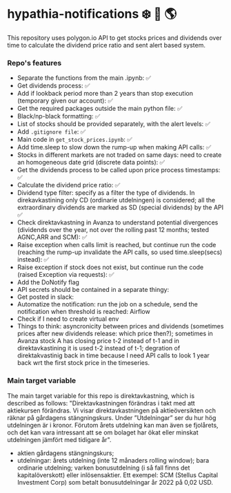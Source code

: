 # hypathia-notifications :snowflake: :rainbow: :earth_americas:

This repository uses polygon.io API to get stocks prices and dividends over time to
calculate the dividend price ratio and sent alert based system.

### Repo's features
* Separate the functions from the main .ipynb: :white_check_mark:
* Get dividends process: :white_check_mark:
* Add if lookback period more than 2 years than stop execution (temporary given our account): :white_check_mark:
* Get the required packages outside the main python file:  :white_check_mark:
* Black/np-black formatting:  :white_check_mark:
* List of stocks should be provided separately, with the alert levels:  :white_check_mark:
* Add `.gitignore file`: :white_check_mark:
* Main code in `get_stock_prices.ipynb`: :white_check_mark:
* Add time.sleep to slow down the rump-up when making API calls: :white_check_mark:
* Stocks in different markets are not traded on same days: need to create an homogeneous date grid (discrete data points):  :white_check_mark:
* Get the dividends process to be called upon price process timestamps: :white_check_mark:
* Calculate the dividend price ratio: :white_check_mark:
* Dividend type filter: specify as a filter the type of dividends. In direkavkastining only CD (ordinarie utdelningen) is considered; all the extraordinary dividends are marked as SD (special dividends) by the API :white_check_mark:
* Check direktavkastning in Avanza to understand potential divergences (dividends over the year, not over the rolling past 12 months; tested AGNC,ARR and SCM): :white_check_mark:
* Raise exception when calls limit is reached, but continue run the code (reaching the rump-up invalidate the API calls, so used time.sleep(secs) instead): :white_check_mark: 
* Raise exception if stock does not exist, but continue run the code (raised Exception via requests):  :white_check_mark: 
* Add the DoNotify flag
* API secrets should be contained in a separate thingy:
* Get posted in slack:
* Automatize the notification: run the job on a schedule, send the notification when threshold is reached: Airflow
* Check if I need to create virtual env 
* Things to think: asyncronicity between prices and dividends (sometimes prices after new dividends release: which price then?);
sometimes in Avanza stock A has closing price t-2 instead of t-1 and in direktavkastining it is used t-2 instead of t-1;
degration of direktakvastinig back in time because I need API calls to look 1 year back wrt the first stock price in the timeseries.

### Main target variable
The main target variable for this repo is direktavkastning, which is described as follows:
"Direktavkastningen förändras i takt med att aktiekursen förändras. Vi visar direktavkastningen på aktieöversikten och räknar på gårdagens stängningskurs. Under ”Utdelningar” ser du hur hög utdelningen är i kronor. Förutom årets utdelning kan man även se fjolårets, och det kan vara intressant att se om bolaget har ökat eller minskat utdelningen jämfört med tidigare år".

* aktien gårdagens stängningskurs;
* utdelningar: årets utdelning (inte 12 månaders rolling window); bara ordinarie utdelning; varken bonusutdelning (i så fall finns det kapitalöverskott) eller inlösensaktier. Ett exempel: SCM (Stellus Capital Investment Corp) som betalt bonusutdelningar år 2022 på 0,02 USD.   

